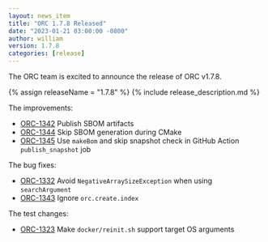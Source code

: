 ```yaml
---
layout: news_item
title: "ORC 1.7.8 Released"
date: "2023-01-21 03:00:00 -0800"
author: william
version: 1.7.8
categories: [release]
---
```


The ORC team is excited to announce the release of ORC v1.7.8.

{% assign releaseName = "1.7.8" %}
{% include release_description.md %}

The improvements:
- [ORC-1342]({{site.jira}}/ORC-1342) Publish SBOM artifacts
- [ORC-1344]({{site.jira}}/ORC-1344) Skip SBOM generation during CMake
- [ORC-1345]({{site.jira}}/ORC-1345) Use `makeBom` and skip snapshot check in GitHub Action `publish_snapshot` job

The bug fixes:
- [ORC-1332]({{site.jira}}/ORC-1332) Avoid `NegativeArraySizeException` when using `searchArgument`
- [ORC-1343]({{site.jira}}/ORC-1343) Ignore `orc.create.index`

The test changes:
- [ORC-1323]({{site.jira}}/ORC-1323) Make `docker/reinit.sh` support target OS arguments